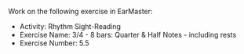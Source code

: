Work on the following exercise in EarMaster:
- Activity: Rhythm Sight-Reading
- Exercise Name: 3/4 - 8 bars: Quarter & Half Notes - including rests
- Exercise Number: 5.5
